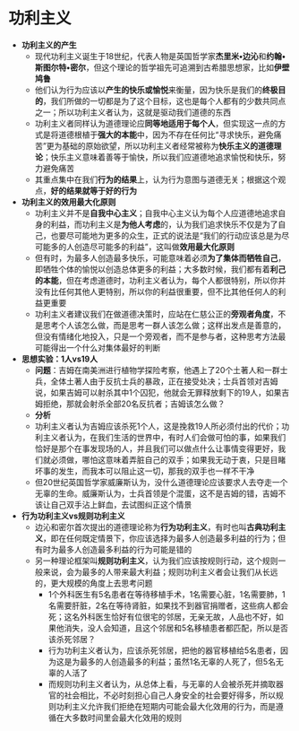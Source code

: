 # 功利主义
* **功利主义的产生**
  * 现代功利主义诞生于18世纪，代表人物是英国哲学家**杰里米•边沁**和**约翰•斯图尔特•密尔**，但这个理论的哲学祖先可追溯到古希腊思想家，比如**伊壁鸠鲁**
  * 他们认为行为应该以**产生的快乐或愉悦**来衡量，因为快乐是我们的**终极目的**，我们所做的一切都是为了这个目标，这也是每个人都有的少数共同点之一；所以功利主义者认为，这就是驱动我们道德的东西
  * 功利主义者同样认为道德理论应**同等地适用于每个人**，但实现这一点的方式是将道德根植于**强大的本能**中，因为不存在任何比“寻求快乐，避免痛苦”更为基础的原始欲望，所以功利主义者经常被称为**快乐主义的道德理论**；快乐主义意味着善等于愉快，所以我们应道德地追求愉悦和快乐，努力避免痛苦
  * 其重点集中在我们**行为的结果**上，认为行为意图与道德无关；根据这个观点，**好的结果就等于好的行为**
* **功利主义的效用最大化原则**
  * 功利主义并不是**自我中心主义**；自我中心主义认为每个人应道德地追求自身的利益，而功利主义是**为他人考虑**的，认为我们追求快乐不仅是为了自己，也要尽可能地为更多的众生，正式的说法是“我们的行动应该总是为尽可能多的人创造尽可能多的利益”，这叫做**效用最大化原则**
  * 但有时，为最多人创造最多快乐，可能意味着必须**为了集体而牺牲自己**，即牺牲个体的愉悦以创造总体更多的利益；大多数时候，我们都有着**利己的本能**，但在考虑道德时，功利主义者认为，每个人都很特别，所以你并没有比任何其他人更特别，所以你的利益很重要，但不比其他任何人的利益更重要
  * 功利主义者建议我们在做道德决策时，应站在仁慈公正的**旁观者角度**，不是思考个人该怎么做，而是思考一群人该怎么做；这样出发点是善意的，但没有情绪化地投入，只是一个旁观者，而不是参与者，这种思考方法最可能得出一个什么对集体最好的判断
* **思想实验：1人vs19人**
  * **问题**：吉姆在南美洲进行植物学探险考察，他遇上了20个土著人和一群士兵，全体土著人由于反抗士兵的暴政，正在接受处决；士兵首领对吉姆说，如果吉姆可以射杀其中1个囚犯，他就会无罪释放剩下的19人，如果吉姆拒绝，那就会射杀全部20名反抗者；吉姆该怎么做？
  * **分析**
  * 功利主义者认为吉姆应该杀死1个人，这是挽救19人所必须付出的代价；功利主义者认为，在我们生活的世界中，有时人们会做可怕的事，如果我们恰好是那个在事发现场的人，并且我们可以做点什么让事情变得更好，我们就必须做，哪怕这意味着弄脏自己的双手；如果我无动于衷，只是目睹坏事的发生，而我本可以阻止这一切，那我的双手也一样不干净
  * 但20世纪英国哲学家威廉斯认为，没什么道德理论应该要求人去夺走一个无辜的生命。威廉斯认为，士兵首领是个混蛋，这不是吉姆的错，吉姆不该让自己双手沾上鲜血，去试图纠正这个情景
* **行为功利主义vs规则功利主义**
  * 边沁和密尔首次提出的道德理论称为**行为功利主义**，有时也叫**古典功利主义**，即在任何既定情景下，你应该选择为最多人创造最多利益的行为；但有时为最多人创造最多利益的行为可能是错的
  * 另一种理论框架叫**规则功利主义**，认为我们应该按规则行动，这个规则一般来说，会为最多的人带来最大利益；规则功利主义者会让我们从长远的，更大规模的角度上去思考问题
    * 1个外科医生有5名患者在等待移植手术，1名需要心脏，1名需要肺，1名需要肝脏，2名在等待肾脏，如果找不到器官捐赠者，这些病人都会死；这名外科医生恰好有位很宅的邻居，无亲无故，人品也不好，如果他消失，没人会知道，且这个邻居和5名移植患者都匹配，所以是否该杀死邻居？
    * 行为功利主义者认为，应该杀死邻居，把他的器官移植给5名患者，因为这是为最多的人创造最多的利益；虽然1名无辜的人死了，但5名无辜的人活了
    * 而规则功利主义者认为，从总体上看，与无辜的人会被杀死并摘取器官的社会相比，不必时刻担心自己人身安全的社会要好得多，所以规则功利主义允许我们拒绝在短期内可能会最大化效用的行为，而是遵循在大多数时间里会最大化效用的规则
